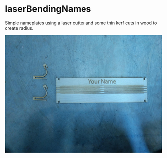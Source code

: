 # laserBendingNames
Simple nameplates using a laser cutter and some thin kerf cuts in wood to create radius.
  
![](https://raw.githubusercontent.com/ebredder/laserBendingNames/master/pics/1.jpg)

